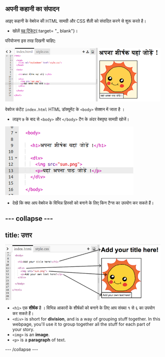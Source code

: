 ## अपनी कहानी का संपादन

आइए कहानी के वेबपेज की HTML सामग्री और CSS शैली को संपादित करने से शुरू करते है।

+ खोलें [यह ट्रिंकेट](http://jumpto.cc/web-story){:target= "_ blank"}।

परियोजना इस तरह दिखनी चाहिए:

![स्क्रीनशॉट](images/story-starter.png)

वेबपेज कंटेंट `index.html` HTML डॉक्यूमेंट के `<body>` सेक्शन में जाता है ।

+ लाइन ७ के बाद से `<body>` और `</body>` टैग के अंदर वेबपृष्ठ सामग्री खोजें।

![स्क्रीनशॉट](images/story-html.png)

+ देखें कि क्या आप वेबपेज के विभिन्न हिस्सों को बनाने के लिए किन टैग्स का उपयोग कर सकते हैं।

## \--- collapse \---

## title: उत्तर

![स्क्रीनशॉट](images/story-elements.png)

+ `<h1>` एक **शीर्षक** है । विभिन्न आकारों के शीर्षकों को बनाने के लिए आप संख्या १ से ६ का उपयोग कर सकते हैं।
+ `<div>` is short for **division**, and is a way of grouping stuff together. In this webpage, you'll use it to group together all the stuff for each part of your story.
+ `<img>` is an **image**.
+ `<p>` is a **paragraph** of text.

\--- /collapse \---